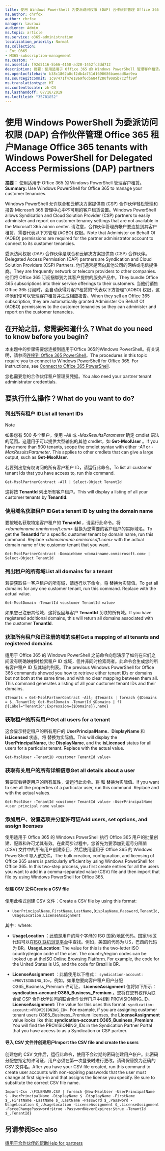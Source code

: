 ```yaml
---
title: 使用 Windows PowerShell 为委派访问权限 (DAP) 合作伙伴管理 Office 365 租户
ms.author: chrfox
author: chrfox
manager: laurawi
audience: Admin
ms.topic: article
ms.service: o365-administration
localization_priority: Normal
ms.collection:
- Ent_O365
- M365-subscription-management
ms.custom: ''
ms.assetid: f92d5116-5b66-4150-ad20-1452fc3dd712
description: 摘要：使用适用于 Office 365 的 Windows PowerShell 管理客户租赁。
ms.openlocfilehash: b38c1862a0cf2db4a751d1690686baeead8ae9ea
ms.sourcegitcommit: 1c97471f47e1869f6db684f280f9085b7c2ff59f
ms.translationtype: MT
ms.contentlocale: zh-CN
ms.lasthandoff: 07/18/2019
ms.locfileid: "35781852"
---
```

# <a name="manage-office-365-tenants-with-windows-powershell-for-delegated-access-permissions-dap-partners"></a><span data-ttu-id="d37a4-103">使用 Windows PowerShell 为委派访问权限 (DAP) 合作伙伴管理 Office 365 租户</span><span class="sxs-lookup"><span data-stu-id="d37a4-103">Manage Office 365 tenants with Windows PowerShell for Delegated Access Permissions (DAP) partners</span></span>

 <span data-ttu-id="d37a4-104">**摘要：** 使用适用于 Office 365 的 Windows PowerShell 管理客户租赁。</span><span class="sxs-lookup"><span data-stu-id="d37a4-104">**Summary:** Use Windows PowerShell for Office 365 to manage your customer tenancies.</span></span>
  
<span data-ttu-id="d37a4-105">Windows PowerShell 允许联合和云解决方案提供商 (CSP) 合作伙伴轻松管理和报告 Microsoft 365 管理中心中不可用的客户租赁设置。</span><span class="sxs-lookup"><span data-stu-id="d37a4-105">Windows PowerShell allows Syndication and Cloud Solution Provider (CSP) partners to easily administer and report on customer tenancy settings that are not available in the Microsoft 365 admin center.</span></span> <span data-ttu-id="d37a4-106">请注意，合作伙伴管理员帐户要连接到其客户租赁，需要代表以下方管理 (AOBO) 权限。</span><span class="sxs-lookup"><span data-stu-id="d37a4-106">Note that Administer on Behalf Of (AOBO) permissions are required for the partner administrator account to connect to its customer tenancies.</span></span>
  
<span data-ttu-id="d37a4-107">委派访问权限 (DAP) 合作伙伴是联合和云解决方案提供商 (CSP) 合作伙伴。</span><span class="sxs-lookup"><span data-stu-id="d37a4-107">Delegated Access Permission (DAP) partners are Syndication and Cloud Solution Providers (CSP) Partners.</span></span> <span data-ttu-id="d37a4-108">他们通常是面向其他公司的网络或电信提供商。</span><span class="sxs-lookup"><span data-stu-id="d37a4-108">They are frequently network or telecom providers to other companies.</span></span> <span data-ttu-id="d37a4-109">他们将 Office 365 订阅捆绑到为其客户提供的服务产品中。</span><span class="sxs-lookup"><span data-stu-id="d37a4-109">They bundle Office 365 subscriptions into their service offerings to their customers.</span></span> <span data-ttu-id="d37a4-110">当他们销售 Office 365 订阅时，会自动获得对客户租赁的“代表以下方管理”(AOBO) 权限，这样他们便可以管理客户租赁并生成相应报告。</span><span class="sxs-lookup"><span data-stu-id="d37a4-110">When they sell an Office 365 subscription, they are automatically granted Administer On Behalf Of (AOBO) permissions to the customer tenancies so they can administer and report on the customer tenancies.</span></span>
## <a name="what-do-you-need-to-know-before-you-begin"></a><span data-ttu-id="d37a4-111">在开始之前，您需要知道什么？</span><span class="sxs-lookup"><span data-stu-id="d37a4-111">What do you need to know before you begin?</span></span>

<span data-ttu-id="d37a4-p103">本主题中的步骤需要您连接到适用于Office 365的Windows PowerShell。有关说明，请参阅[连接到 Office 365 PowerShell](connect-to-office-365-powershell.md)。</span><span class="sxs-lookup"><span data-stu-id="d37a4-p103">The procedures in this topic require you to connect to Windows PowerShell for Office 365. For instructions, see [Connect to Office 365 PowerShell](connect-to-office-365-powershell.md).</span></span>
  
<span data-ttu-id="d37a4-114">您也需要您的合作伙伴租户管理员凭据。</span><span class="sxs-lookup"><span data-stu-id="d37a4-114">You also need your partner tenant administrator credentials.</span></span>
  
## <a name="what-do-you-want-to-do"></a><span data-ttu-id="d37a4-115">要执行什么操作？</span><span class="sxs-lookup"><span data-stu-id="d37a4-115">What do you want to do?</span></span>

### <a name="list-all-tenant-ids"></a><span data-ttu-id="d37a4-116">列出所有租户 ID</span><span class="sxs-lookup"><span data-stu-id="d37a4-116">List all tenant IDs</span></span>

> [!NOTE]
> <span data-ttu-id="d37a4-p104">如果您有 500 多个租户，使用  _-All_ 或 _-MaxResultsParameter_ 确定 cmdlet 语法的范围。这适用于可以提供大型输出的其他 cmdlet，如 **Get-MsolUser** 。</span><span class="sxs-lookup"><span data-stu-id="d37a4-p104">If you have more than 500 tenants, scope the cmdlet syntax with either  _-All_ or _-MaxResultsParameter_. This applies to other cmdlets that can give a large output, such as **Get-MsolUser**.</span></span>
  
<span data-ttu-id="d37a4-119">若要列出您有权访问的所有客户租户 ID，请运行此命令。</span><span class="sxs-lookup"><span data-stu-id="d37a4-119">To list all customer tenant Ids that you have access to, run this command.</span></span>
  
```
Get-MsolPartnerContract -All | Select-Object TenantId
```

<span data-ttu-id="d37a4-120">这将按 **TenantId** 列出所有客户租户。</span><span class="sxs-lookup"><span data-stu-id="d37a4-120">This will display a listing of all your customer tenants by **TenantId**.</span></span>
  
### <a name="get-a-tenant-id-by-using-the-domain-name"></a><span data-ttu-id="d37a4-121">使用域名获取租户 ID</span><span class="sxs-lookup"><span data-stu-id="d37a4-121">Get a tenant ID by using the domain name</span></span>

<span data-ttu-id="d37a4-p105">要按域名获取特定客户租户的 **TenantId** ，请运行此命令。将 _<domainname.onmicrosoft.com>_ 替换为您需要的客户租户的实际域名。</span><span class="sxs-lookup"><span data-stu-id="d37a4-p105">To get the **TenantId** for a specific customer tenant by domain name, run this command. Replace _<domainname.onmicrosoft.com>_ with the actual domain name of the customer tenant that you want.</span></span>
  
```
Get-MsolPartnerContract -DomainName <domainname.onmicrosoft.com> | Select-Object TenantId
```

### <a name="list-all-domains-for-a-tenant"></a><span data-ttu-id="d37a4-124">列出租户的所有域</span><span class="sxs-lookup"><span data-stu-id="d37a4-124">List all domains for a tenant</span></span>

<span data-ttu-id="d37a4-p106">若要获取任一客户租户的所有域，请运行以下命令。将 _<customer TenantId value>_ 替换为实际值。</span><span class="sxs-lookup"><span data-stu-id="d37a4-p106">To get all domains for any one customer tenant, run this command. Replace  _<customer TenantId value>_ with the actual value.</span></span>
  
```
Get-MsolDomain -TenantId <customer TenantId value>
```

<span data-ttu-id="d37a4-127">如果您已注册其他域，这将返回与客户 **TenantId** 关联的所有域。</span><span class="sxs-lookup"><span data-stu-id="d37a4-127">If you have registered additional domains, this will return all domains associated with the customer **TenantId**.</span></span>
  
### <a name="get-a-mapping-of-all-tenants-and-registered-domains"></a><span data-ttu-id="d37a4-128">获取所有租户和已注册的域的映射</span><span class="sxs-lookup"><span data-stu-id="d37a4-128">Get a mapping of all tenants and registered domains</span></span>

<span data-ttu-id="d37a4-p107">适用于 Office 365 的 Windows PowerShell 之前命令向您演示了如何在它们之间没有明确映射时检索租户 ID 或域，但并非同时检索两者。此命令会生成您的所有客户租户 ID 及其域的列表。</span><span class="sxs-lookup"><span data-stu-id="d37a4-p107">The previous Windows PowerShell for Office 365 commands showed you how to retrieve either tenant IDs or domains but not both at the same time, and with no clear mapping between them all. This command generates a listing of all your customer tenant IDs and their domains.</span></span>
  
```
$Tenants = Get-MsolPartnerContract -All; $Tenants | foreach {$Domains = $_.TenantId; Get-MsolDomain -TenantId $Domains | fl @{Label="TenantId";Expression={$Domains}},name}
```

### <a name="get-all-users-for-a-tenant"></a><span data-ttu-id="d37a4-131">获取租户的所有用户</span><span class="sxs-lookup"><span data-stu-id="d37a4-131">Get all users for a tenant</span></span>

<span data-ttu-id="d37a4-p108">这会显示特定租户的所有用户的 **UserPrincipalName**、**DisplayName** 和 **isLicensed** 状态。将 _<customer TenantId value>_ 替换为实际值。</span><span class="sxs-lookup"><span data-stu-id="d37a4-p108">This will display the **UserPrincipalName**, the **DisplayName**, and the **isLicensed** status for all users for a particular tenant. Replace _<customer TenantId value>_ with the actual value.</span></span>
  
```
Get-MsolUser -TenantID <customer TenantId value>
```

### <a name="get-all-details-about-a-user"></a><span data-ttu-id="d37a4-134">获取有关用户的所有详细信息</span><span class="sxs-lookup"><span data-stu-id="d37a4-134">Get all details about a user</span></span>

<span data-ttu-id="d37a4-p109">若要查看特定用户的所有属性，请运行此命令。将 _<customer TenantId value>_ 和 _<user principal name value>_ 替换为实际值。</span><span class="sxs-lookup"><span data-stu-id="d37a4-p109">If you want to see all the properties of a particular user, run this command. Replace  _<customer TenantId value>_ and _<user principal name value>_ with the actual values.</span></span>
  
```
Get-MsolUser -TenantId <customer TenantId value> -UserPrincipalName <user principal name value>
```

### <a name="add-users-set-options-and-assign-licenses"></a><span data-ttu-id="d37a4-137">添加用户、设置选项并分配许可证</span><span class="sxs-lookup"><span data-stu-id="d37a4-137">Add users, set options, and assign licenses</span></span>

<span data-ttu-id="d37a4-p110">使用适用于 Office 365 的 Windows PowerShell 执行 Office 365 用户的批量创建、配置和许可尤其有效。在此两步过程中，您首先为要添加到逗号分隔值 (CSV) 文件中的所有用户创建条目，然后使用适用于 Office 365 的 Windows PowerShell 导入该文件。</span><span class="sxs-lookup"><span data-stu-id="d37a4-p110">The bulk creation, configuration, and licensing of Office 365 users is particularly efficient by using Windows PowerShell for Office 365. In this two-step process, you first create entries for all the users you want to add in a comma-separated value (CSV) file and then import that file by using Windows PowerShell for Office 365.</span></span> 
  
#### <a name="create-a-csv-file"></a><span data-ttu-id="d37a4-140">创建 CSV 文件</span><span class="sxs-lookup"><span data-stu-id="d37a4-140">Create a CSV file</span></span>

<span data-ttu-id="d37a4-141">使用此格式创建 CSV 文件：</span><span class="sxs-lookup"><span data-stu-id="d37a4-141">Create a CSV file by using this format:</span></span>
  
-  `UserPrincipalName,FirstName,LastName,DisplayName,Password,TenantId,UsageLocation,LicenseAssignment`
    
<span data-ttu-id="d37a4-142">其中：</span><span class="sxs-lookup"><span data-stu-id="d37a4-142">where:</span></span>
  
- <span data-ttu-id="d37a4-p111">**UsageLocation** ：此值是用户的两个字母的 ISO 国家/地区代码。国家/地区代码可以在[ISO 联机浏览平台](https://go.microsoft.com/fwlink/p/?LinkId=532703)中查找。例如，美国的代码为 US，巴西的代码为 BR。</span><span class="sxs-lookup"><span data-stu-id="d37a4-p111">**UsageLocation**: The value for this is the two-letter ISO country/region code of the user. The country/region codes can be looked up at the[ISO Online Browsing Platform](https://go.microsoft.com/fwlink/p/?LinkId=532703). For example, the code for the United States is US, and the code for Brazil is BR.</span></span> 
    
- <span data-ttu-id="d37a4-p112">**LicenseAssignment** ：此值使用以下格式： `syndication-account:<PROVISIONING_ID>`。例如，如果您要向客户租户用户分配 O365_Business_Premium 许可证， **LicenseAssignment** 值将如下所示： **syndication-account:O365_Business_Premium** 。您将在您有权作为联合或 CSP 合作伙伴访问的联合合作伙伴门户中找到 PROVISIONING_ID。</span><span class="sxs-lookup"><span data-stu-id="d37a4-p112">**LicenseAssignment**: The value for this uses this format: `syndication-account:<PROVISIONING_ID>`. For example, if you are assigning customer tenant users O365_Business_Premium licenses, the **LicenseAssignment** value looks like this: **syndication-account:O365_Business_Premium**. You will find the PROVISIONING_IDs in the Syndication Partner Portal that you have access to as a Syndication or CSP partner.</span></span>
    
#### <a name="import-the-csv-file-and-create-the-users"></a><span data-ttu-id="d37a4-149">导入 CSV 文件并创建用户</span><span class="sxs-lookup"><span data-stu-id="d37a4-149">Import the CSV file and create the users</span></span>

<span data-ttu-id="d37a4-p113">创建您的 CSV 文件后，运行此命令，使用不会过期的密码创建用户帐户。此密码分配您指定的许可证，用户必须在第一次登录时进行更改。请确保替换为正确的 CSV 文件名。</span><span class="sxs-lookup"><span data-stu-id="d37a4-p113">After you have your CSV file created, run this command to create user accounts with non-expiring passwords that the user must change at first sign-in and that assigns the license you specify. Be sure to substitute the correct CSV file name.</span></span>
  
```
Import-Csv .\FILENAME.CSV | foreach {New-MsolUser -UserPrincipalName $_.UserPrincipalName -DisplayName $_.DisplayName -FirstName $_.FirstName -LastName $_.LastName -Password $_.Password -UsageLocation $_.UsageLocation -LicenseAssignment $_.LicenseAssignment -ForceChangePassword:$true -PasswordNeverExpires:$true -TenantId $_.TenantId}
```

## <a name="see-also"></a><span data-ttu-id="d37a4-152">另请参阅</span><span class="sxs-lookup"><span data-stu-id="d37a4-152">See also</span></span>

#### 

[<span data-ttu-id="d37a4-153">适用于合作伙伴的帮助</span><span class="sxs-lookup"><span data-stu-id="d37a4-153">Help for partners</span></span>](https://go.microsoft.com/fwlink/p/?LinkId=533477)

